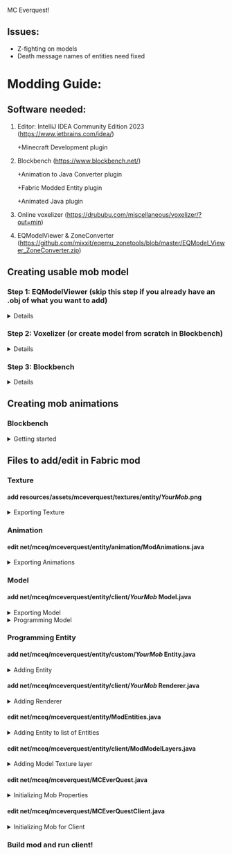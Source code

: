 MC Everquest!
 
## Issues:
- Z-fighting on models
- Death message names of entities need fixed

# Modding Guide:

## Software needed:
1. Editor: IntelliJ IDEA Community Edition 2023 (https://www.jetbrains.com/idea/)
   
   +Minecraft Development plugin
2. Blockbench (https://www.blockbench.net/)
   
   +Animation to Java Converter plugin
   
   +Fabric Modded Entity plugin
   
   +Animated Java plugin
3. Online voxelizer (https://drububu.com/miscellaneous/voxelizer/?out=min)
4. EQModelViewer & ZoneConverter (https://github.com/mixxit/eqemu_zonetools/blob/master/EQModel_Viewer_ZoneConverter.zip)


## Creating usable mob model
### Step 1: EQModelViewer (skip this step if you already have an .obj of what you want to add)
<details>
 <summary>Details</summary>
Use the EQModelViewer to extract models from the Everquest S3D files.
 
- **Load s3d**
 
 ![image](https://github.com/J-stacked/mceverquest/assets/146044161/d6dfb836-c224-4a01-8eb2-7fe6056c4762)

- **Load Model**

![image](https://github.com/J-stacked/mceverquest/assets/146044161/8727be48-bbc7-4f38-bbda-66dd25ceb74b)


- **Load Object**

![image](https://github.com/J-stacked/mceverquest/assets/146044161/9c72b514-29b6-4709-b2ab-a7f3591402ec)

- **Export OBJ**
 
![image](https://github.com/J-stacked/mceverquest/assets/146044161/10beb3a9-6990-441e-90b3-3a5557dbefce)


</details>

### Step 2: Voxelizer (or create model from scratch in Blockbench)
<details>
 <summary>Details</summary>
 
- **Open file**
 
![image](https://github.com/J-stacked/mceverquest/assets/146044161/07372262-8df5-4552-bcb7-a5f46d5c2578)

- **Make voxels below 1000 to avoid a Java StackOverflow error**
 
![image](https://github.com/J-stacked/mceverquest/assets/146044161/60bf5f35-8ce4-4cfe-bfde-3e31714a19b3)


- **Save as Minecraft (.json)**
 
![image](https://github.com/J-stacked/mceverquest/assets/146044161/312f80d5-ef0d-452c-bac9-4fcefd64d3a8)

</details>

### Step 3: Blockbench
<details>
 <summary>Details</summary>
 
<details>
 <summary>Importing</summary>

#### Import
- Open .json model in Blockbench

![image](https://github.com/J-stacked/mceverquest/assets/146044161/7627c240-5421-4323-be6b-77e2a6eb92df)


- Convert project (_File > Convert Project_) to "Modded Entity".

![image](https://github.com/J-stacked/mceverquest/assets/146044161/4960e9fe-338e-4988-aec8-a399c371abeb)


> **IMPORTANT**
> 
> Please ensure the project is converted to "Modded Entity".  If not, there will be texturing and animation issues.  Also, in _File > Project..._, ensure the Export Version is set to Fabric 1.17+
> 
> ![image](https://github.com/J-stacked/mceverquest/assets/146044161/b184889d-2e08-43f7-be95-c40eddb30741)

> **IMPORTANT**
> 
> Please ensure the model is facing the -Z direction.  Otherwise, it will not walk facing forward.


</details>

<details>
 <summary>Grouping</summary>
 
#### Grouping
- Group cubes as body parts, creating a hierarchy starting with the mob name as the root, then including each limb as a subfolder.  Include the torso (body) as its own part.  This will help when it comes to animating the newly added mob later.

 ![image](https://github.com/J-stacked/mceverquest/assets/146044161/987c084c-a8ca-4e00-b9de-ea0e2a7819e8)
 
- Add cubes to groups by either individually selecting the voxels or by holding down CTRL and dragging the left mouse button.  Then, right click your selection and add to intended body group.

 ![image](https://github.com/J-stacked/mceverquest/assets/146044161/bdab9e67-eae0-4333-90a7-dbacb1022698)

- Repeat until all cubes are consolidated into groups.
  
> **TIP**
> 
> To help with grouping quickly, toggle the visibility of the groups.  This will prevent the cubes from being selected again, as well as hiding them from view.
>
> ![image](https://github.com/J-stacked/mceverquest/assets/146044161/16f1afd0-affb-49a6-872b-5c26a92ac697)


</details>

<details>
 <summary>Texturing</summary>
 
#### Texturing
- The texture will most likely not be able to be found initially, so go ahead and create a texture, then delete the old one.
  
  ![image](https://github.com/J-stacked/mceverquest/assets/146044161/4d8f709b-1a48-4bdd-9d89-8b70a2257cb0)
  
- Each face of a voxel will have a different highlighted area on the texture.  This highlighted area is what section of the texture will map to the face.

> **TIP**
> Try to fit the texture in as small a dimension as you can manage.  16x16 is ideal, but if the size must be increased then be sure to stick to dimensions that are square and a power of 2 (ex. 8x8, 16x16, 32x32).  This is managed in _File > Project... > Texture Size_.

> **NOTE**
> In the _Edit_ tab, you will be able to adjust the placement of the texture on the faces of the voxel model.  In the _Paint_ tab, you will be able to actually paint the textures either on the texture tab on the left side of the screen or directly on the model.  Try to stick to a limited color palette.

- Once you are done, you should have a layout similar to this (overlook the absolutely phenomenal texturing for now!):

  ![image](https://github.com/J-stacked/mceverquest/assets/146044161/d12e2548-c388-41e1-8b92-045df258b70d)

</details>

</details>

## Creating mob animations

### Blockbench

<details>
 <summary>Getting started</summary>

- In the _Edit_ tab, adjust the pivot points of all limbs to somewhere that makes sense for the limb.  Also, you will want to set the pivot point for the mob overall.  Think of the pivot points as where the joints would be on each limb.

![image](https://github.com/J-stacked/mceverquest/assets/146044161/06494b26-6d41-4b59-a726-65ad0a1cd67c)

> **TIP**
>
> If you are in need of fine tuning for the pivot point, hold down CTRL while you drag the vectors.

- Go to the _Animate_ tab in Blockbench

![image](https://github.com/J-stacked/mceverquest/assets/146044161/a33abb27-c3cc-488d-bb5e-28b18b2651c5)

- Create an animation

![image](https://github.com/J-stacked/mceverquest/assets/146044161/d403ba30-4ccf-48c3-befb-0b7dce638b60)

- Name the animation and choose whether the animation will be a looping animation (ex. walking) or an animation that will play once (ex. looking around or attacking)

![image](https://github.com/J-stacked/mceverquest/assets/146044161/844b49f6-9e08-498e-b233-26bbd4421c85)

- Add a base position for everything you plan to animate with this animation at 0s.  This way, everything will snap back to normal.

![image](https://github.com/J-stacked/mceverquest/assets/146044161/5675e1b0-bd0c-4068-9821-c7023f52353c)

- Add your other positions along the _TIMELINE_

> NOTE
>
> To preview as it would look in Minecraft, hit the three bars in the upper right corner of the viewport, then go to _Preview Scene_, then select the environment you would like to emulate
>
> ![image](https://github.com/J-stacked/mceverquest/assets/146044161/cee60a27-ac1d-4c4f-9962-a9bfa44a6c5f)

- Typically you will want an idle animation, a walking animation, and an attack animation.  More or less can be added as needed.  For example, the rat only has a walking and idle animation, since attacking is done by more or less ramming into the player, which can be handled by the code pretty easily.  This fire elemental will have four animations: walking, idle, melee attack, and fire attack.

</details>

## Files to add/edit in Fabric mod
### Texture
#### add resources/assets/mceverquest/textures/entity/_YourMob_.png
<details>
 <summary>Exporting Texture</summary>
 
- In Blockbench, right click your texture file on the left hand side of the screen and hit _Save As_

> **NOTE**
>
> This texture file should be saved with NO uppercase letters.  If there are upper case letters, you will get a runtime error later on.

![image](https://github.com/J-stacked/mceverquest/assets/146044161/dcfda869-d0c0-4382-99f5-0c7e64c5a40f)

- Save this somewhere convenient for you to access
- Open this project in IntelliJ IDEA
- Drag the file from your file explorer on to _resources>assets>mceverquest>textures>entity_

![image](https://github.com/J-stacked/mceverquest/assets/146044161/99687e4e-39b0-41b0-88f9-da0deaf9a62c)

- Hit the refactor button to add it to the project!

</details>

### Animation
#### edit net/mceq/mceverquest/entity/animation/ModAnimations.java
<details>
 <summary>Exporting Animations</summary>

- In Blockbench, hit _File>Export>Export Animations to Java_.

> IMPORTANT
>
> Use Yarn mappings when saving

![image](https://github.com/J-stacked/mceverquest/assets/146044161/ce3d0ef1-d8b0-42d9-a103-0f7f86a2408d)


- While this project workspace is open in IntelliJ IDEA, open the resulting file from exporting the animations with IntelliJ IDEA but do not refactor the project to include this file.
- Copy all the contents of the newly exported animations text file.
- Make a new code region at the bottom of _net/mceq/mceverquest/entity/animation/ModAnimations.java_

![image](https://github.com/J-stacked/mceverquest/assets/146044161/b18a54b0-d925-41e7-8e64-aea964fbc31b)

- Paste your animation code!
- Close out of the animation text file you had opened, you will not need it anymore.
 
</details>

### Model
#### add net/mceq/mceverquest/entity/client/_YourMob_ Model.java
<details>
 <summary>Exporting Model</summary>

- In Blockbench, hit _File>Export>Export Java Entity_
- Export this somewhere convenient and label it similarly to _FireelementalModel_

![image](https://github.com/J-stacked/mceverquest/assets/146044161/e8dbb323-309e-4a89-843e-793f92d491b8)

</details>
<details>
 <summary>Programming Model</summary>
 
- Open the exported model file in IntelliJ, but do not refactor the project to include it.  We will use this file in a couple of steps.
- Create a new Java class under _net/mceq/mceverquest/entity/client/_ by right clicking the folder and hitting _New>Java Class_.  Name this similarly to _FireelementalModel_
- Create imports as follows:

```java

import net.mceq.mceverquest.entity.animation.ModAnimations;
import net.mceq.mceverquest.entity.custom.FireelementalEntity;  //this does not exist yet, but it will later!
import net.minecraft.client.model.*;
import net.minecraft.client.render.VertexConsumer;
import net.minecraft.client.render.entity.model.SinglePartEntityModel;
import net.minecraft.client.util.math.MatrixStack;

```

- Change the class declaration similar to the code below.  It will throw an error until FireelementalEntity is implemented, but we will do that later.  This change of the model class allows us to inherit from already implemented code for _SinglePartEntityModel_ and inherit our not-yet-cerated code for _FireelementalEntity_ (or whatever your mob entity class will be named)

```java

public class FireelementalModel<T extends FireelementalEntity> extends SinglePartEntityModel<T> {

}

```


- Within the public class, add the following code in order to declare each body part.  Be sure to use names that you used in Blockbench for each body part and to declare each of them.

```java

private final ModelPart fireelemental;
private final ModelPart head;
private final ModelPart body;
private final ModelPart leftarm;
private final ModelPart rightarm;
private final ModelPart flame;

```

- Add the following code to create the class constructor, modifying it to cater to your mob's attributes

```java

public FireelementalModel(ModelPart root) {
   this.fireelemental = root.getChild("fireelemental");
   this.head = fireelemental.getChild("head");
   this.body = fireelemental.getChild("body");
   this.rightarm = fireelemental.getChild("rightarm");
   this.leftarm = fireelemental.getChild("leftarm");
   this.flame = fireelemental.getChild("flame");
}

```

- Next, you will add the model itself.  Copy and paste the _public static TexturedModelData getTexturedModelData()_ method from your exported model file into your newly created model file.  It should look similar to the code below.

```java

public static TexturedModelData getTexturedModelData() {
  ModelData modelData = new ModelData();
  ModelPartData modelPartData = modelData.getRoot();
  ModelPartData fireelemental = modelPartData.addChild("fireelemental", ModelPartBuilder.create(), ModelTransform.of(0.0F, 8.0F, 0.0F, 0.0F, -1.5708F, 0.0F));

  //your model data goes here
}

```

- After that, we will implement two required override methods for inheriting _SinglePartEntityModel_
- The first required method will be _setAngles_, similar to what is shown below.  This allows us to set our different animations for our mob.

```java

@Override
public void setAngles(FireelementalEntity entity, float limbSwing, float limbSwingAmount, float ageInTicks, float netHeadYaw, float headPitch) {  //required
    this.getPart().traverse().forEach(ModelPart::resetTransform);

    this.animateMovement(ModAnimations.FIREELEMENTAL_WALKING, limbSwing, limbSwingAmount, 2f, 2.5f);
    this.updateAnimation(entity.idleAnimationState, ModAnimations.FIREELEMENTAL_IDLE, ageInTicks, 1f);
}

```

- The second required method will be _getPart()_.  This is straightforward and will be similar to the code below.

```java

@Override
public ModelPart getPart() {
    return fireelemental;
}

```

- Next, we will implement our renderer.  This is another override function, though not required by our inherited class.  Definitely include it, though!  Otherwise, you may have a bit of trouble rendering...

```java
@Override
public void render(MatrixStack matrices, VertexConsumer vertexConsumer, int light, int overlay, float red, float green, float blue, float alpha) {
    fireelemental.render(matrices, vertexConsumer, light, overlay, red, green, blue, alpha);
}
```

- That's it for the model file!

</details>

### Programming Entity 
#### add net/mceq/mceverquest/entity/custom/_YourMob_ Entity.java
<details>
 <summary>Adding Entity</summary>
 
- Add a new Java class by right clicking _net/mceq/mceverquest/entity/custom/_ and hitting _New>Java Class_.  Name this similarly to _FireelementalEntity_.
- Add at least the following imports for now, though you will probably need to add more depending on the behavior of your mob.

```java

import net.minecraft.entity.AnimationState;
import net.minecraft.entity.EntityPose;
import net.minecraft.entity.EntityType;
import net.minecraft.entity.ai.goal.*;
import net.minecraft.entity.attribute.DefaultAttributeContainer;
import net.minecraft.entity.attribute.EntityAttributes;
import net.minecraft.entity.damage.DamageSource;
import net.minecraft.entity.mob.HostileEntity;
import net.minecraft.entity.mob.MobEntity;
import net.minecraft.entity.player.PlayerEntity;
import net.minecraft.sound.SoundEvent;
import net.minecraft.sound.SoundEvents;
import net.minecraft.world.World;
import org.jetbrains.annotations.Nullable;

```

- In order to have hostile mob behavior, we will make the class inherit HostileEntity.  If you wish to make a non-hostile entity, this will change of course.  However, much of the following code will also change.

```java

public class FireelementalEntity extends HostileEntity

```

- Within the class, we will declare a _public final idleAnimationState_ and a _private int idleAnimationTimeout_.  _idleAnimationState_ will be used both in this file and for what we already programmed in _FireelementalModel_.  We will declare them as follows.

```java

public final AnimationState idleAnimationState = new AnimationState();
private int idleAnimationTimeout = 0;

```

- Next, we will create a default constructor to match one needed from inheriting _HostileEntity_.

```java

public FireelementalEntity(EntityType<? extends HostileEntity> entityType, World world) {
  super(entityType, world);
}

```

- We will now create a method to setup animation states for our idle animation.  It will likely look similar to the method implemented below.

```java

private void setupAnimationStates() {
    if (this.idleAnimationTimeout <= 0) {
        this.idleAnimationTimeout = this.random.nextInt(40) + 80;
        this.idleAnimationState.start(this.age);
    } else {
        --this.idleAnimationTimeout;
    }
}

```

- Next, let's set up some attributes for our mob.  This will be called on mod initialization later.  There are many other attributes that can be addded as well under _EntityAttributes_.

```java

public static DefaultAttributeContainer.Builder createFireelementalAttributes() {
    return MobEntity.createMobAttributes()
            .add(EntityAttributes.GENERIC_MAX_HEALTH, 20)
            .add(EntityAttributes.GENERIC_MOVEMENT_SPEED, 0.3f)
            .add(EntityAttributes.GENERIC_ARMOR, 0.5f)
            .add(EntityAttributes.GENERIC_ATTACK_DAMAGE, 4);
}

```

- All we have left now are override methods!  Our first will be a method to update the limbs of our mob.  It will look similar to the one shown below.

```java

@Override
protected void updateLimbs(float posDelta) {
    float f = this.getPose() == EntityPose.STANDING ? Math.min(posDelta * 6.0f, 1.0f) : 0.0f;
    this.limbAnimator.updateLimbs(f, 0.2f);
}

```

- Our next one will be to setup the animation states on the client side.

```java

@Override
public void tick() {
    super.tick();
    if(this.getWorld().isClient()) {
        setupAnimationStates();
    }
}

```

- Next, we will have to setup our goals.  This is obviously highly dependant on the mob you intend to setup.  Our Fire Elemental will look like the one below.  If you wish to view a complete list of goals, click one of the goals (ex. _MeleeAttackGoal_) with your middle mouse button.  It will open up Minecraft's code for the _MeleeAttackGoal_.  Scroll up in that file until you see the class declaration and move your cursor to where it inherits the _Goal_ class.  Hit CTRL+H on your keyboard to view the _Goal_'s class hierarchy.  It will open up a panel on the right side of your screen and display a complete list of all the goals.

```java

    @Override
    protected void initGoals() {
        this.goalSelector.add(2, new MeleeAttackGoal(this, 1.2D, false));
        this.goalSelector.add(3, new WanderAroundFarGoal(this, 0.75f, 1));
        this.goalSelector.add(4, new LookAroundGoal(this));

        this.targetSelector.add(2, new ActiveTargetGoal<>(this, PlayerEntity.class, true));
        this.targetSelector.add(3, new ActiveTargetGoal<>(this, BeeEntity.class, true));
    }

```

- Finally, let's add some sounds!  For fun, our Fire Elemental code will look like this for now.

```java

@Nullable
@Override
protected SoundEvent getAmbientSound() {
    return SoundEvents.ENTITY_BLAZE_AMBIENT;
}

@Nullable
@Override
protected SoundEvent getHurtSound(DamageSource source) {
    return SoundEvents.ENTITY_VILLAGER_HURT;
}

@Nullable
@Override
protected SoundEvent getDeathSound() {
    return SoundEvents.ENTITY_VILLAGER_CELEBRATE;
}

```

- That's all for our basic entity class!
- Here are some Fire Elemental specifics that I added within this entity class.  They may be useful to reference to get added functionality.  I recommend looking at the default Minecraft mob code to get a true feel for it, though.



</details>

#### add net/mceq/mceverquest/entity/client/_YourMob_ Renderer.java
<details>
 <summary>Adding Renderer</summary>

- Add a new Java class by right clicking _net/mceq/mceverquest/entity/client/_ and hitting _New>Java Class_.  Name this similarly to _FireelementalRenderer_.
- Add the following imports.

```java

import net.mceq.mceverquest.MCEverQuest;
import net.mceq.mceverquest.entity.custom.FireelementalEntity;  //change this accordingly!
import net.minecraft.client.render.VertexConsumerProvider;
import net.minecraft.client.render.entity.EntityRendererFactory;
import net.minecraft.client.render.entity.MobEntityRenderer;
import net.minecraft.client.util.math.MatrixStack;
import net.minecraft.util.Identifier;

```

- Let's inherit some stuff!  Change your code accordingly.

```java

public class FireelementalRenderer extends MobEntityRenderer<FireelementalEntity, FireelementalModel<FireelementalEntity>>{
    
}

```

- Inside the class, let's first grab our texture.

```java

private static final Identifier TEXTURE = new Identifier(MCEverQuest.MOD_ID, "textures/entity/fireelementalTexture.png");

```

- Alright, now to make the constructor.  Our Fire Elemental will look like this.  The 0.6f is the size of our shadow.  The ModModelLayers is not implemented yet, but we will get there later.

```java

public FireelementalRenderer(EntityRendererFactory.Context context) {
    super(context, new FireelementalModel<>(context.getPart(ModModelLayers.FIREELEMENTAL)), 0.6f);
}

```

- Next, let's implement a method to allow our texture to be grabbed.

```java

@Override
public Identifier getTexture(FireelementalEntity entity) {
    return TEXTURE;
}

```

- Finally, let's implement our _render_ method.

```java

@Override
public void render(FireelementalEntity mobEntity, float f, float g, MatrixStack matrixStack,
                   VertexConsumerProvider vertexConsumerProvider, int i) {

    super.render(mobEntity, f, g, matrixStack, vertexConsumerProvider, i);
}

```

- We are now done with this class!  All easy work from here on out.

</details>

#### edit net/mceq/mceverquest/entity/ModEntities.java
<details>
 <summary>Adding Entity to list of Entities</summary>

- Open _net/mceq/mceverquest/entity/ModEntities.java_.
- Add _import net.mceq.mceverquest.entity.custom.FireelementalEntity;_ to your import list at the top (change the name, of course!)
- Add the following code within the class _ModEntities_:

```java

public static final EntityType<FireelementalEntity> FIREELEMENTAL = Registry.register(Registries.ENTITY_TYPE,
        new Identifier(MCEverQuest.MOD_ID, "fireelemental"),
        FabricEntityTypeBuilder.create(SpawnGroup.MONSTER, FireelementalEntity::new)
                .dimensions(EntityDimensions.fixed(1f, 2f)).build());

```

- Of course, change this to match your created mob.  The _SpawnGroup_ code determines in what group your monster will spawn.  In this case, we want a _MONSTER_.  EntityDimensions determine the width and height, respectively, of your mob.
 
</details>

#### edit net/mceq/mceverquest/entity/client/ModModelLayers.java
<details>
 <summary>Adding Model Texture layer</summary>

- Open _net/mceq/mceverquest/entity/client/ModModelLayers.java_.
- At the end of the class _ModModelLayers_, add the following code (adjusted to suit your mob):

```java

public static final EntityModelLayer FIREELEMENTAL =
        new EntityModelLayer(new Identifier(MCEverQuest.MOD_ID, "fireelemental"), "main");

```
 
</details>

#### edit net/mceq/mceverquest/MCEverQuest.java
<details>
 <summary>Initializing Mob Properties</summary>

- Open _net/mceq/mceverquest/MCEverQuest.java_.  Within the _onInitialize_ method of the _MCEverQuest_ class, add the following code adjusted to suit your mob:

```java

FabricDefaultAttributeRegistry.register(ModEntities.FIREELEMENTAL, FireelementalEntity.createFireelementalAttributes());

```
 
</details>

#### edit net/mceq/mceverquest/MCEverQuestClient.java
<details>
 <summary>Initializing Mob for Client</summary>

- Open _net/mceq/mceverquest/MCEverQuestClient.java_.  Within the _onInitializeClient_ method of the _MCEverQuestClient_ class, add the following code adjusted to suit your mob:

```java

EntityRendererRegistry.register(ModEntities.FIREELEMENTAL, FireelementalRenderer::new);
EntityModelLayerRegistry.registerModelLayer(ModModelLayers.FIREELEMENTAL, FireelementalModel::getTexturedModelData);

```
 
</details>

### Build mod and run client!

